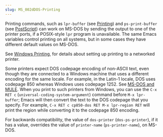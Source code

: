 ```yaml
---
slug: MS_002dDOS-Printing
---
```


Printing commands, such as `lpr-buffer` (see [Printing](Printing)) and `ps-print-buffer` (see [PostScript](PostScript)) can work on MS-DOS by sending the output to one of the printer ports, if a POSIX-style `lpr` program is unavailable. The same Emacs variables control printing on all systems, but in some cases they have different default values on MS-DOS.

See [Windows Printing](Windows-Printing), for details about setting up printing to a networked printer.

Some printers expect DOS codepage encoding of non-ASCII text, even though they are connected to a Windows machine that uses a different encoding for the same locale. For example, in the Latin-1 locale, DOS uses codepage 850 whereas Windows uses codepage 1252. See [MS-DOS and MULE](MS_002dDOS-and-MULE). When you print to such printers from Windows, you can use the `C-x RET c` (`universal-coding-system-argument`) command before `M-x lpr-buffer`; Emacs will then convert the text to the DOS codepage that you specify. For example, `C-x RET c cp850-dos RET M-x lpr-region RET` will print the region while converting it to the codepage 850 encoding.

For backwards compatibility, the value of `dos-printer` (`dos-ps-printer`), if it has a value, overrides the value of `printer-name` (`ps-printer-name`), on MS-DOS.
